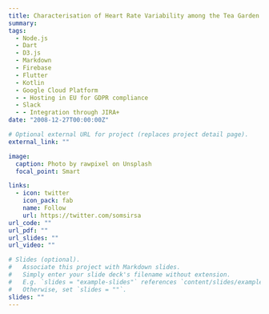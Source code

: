 ```yaml
---
title: Characterisation of Heart Rate Variability among the Tea Garden Workers of West Bengal
summary:
tags:
  - Node.js
  - Dart
  - D3.js
  - Markdown
  - Firebase
  - Flutter
  - Kotlin
  - Google Cloud Platform
  - - Hosting in EU for GDPR compliance
  - Slack
  - - Integration through JIRA+
date: "2008-12-27T00:00:00Z"

# Optional external URL for project (replaces project detail page).
external_link: ""

image:
  caption: Photo by rawpixel on Unsplash
  focal_point: Smart

links:
  - icon: twitter
    icon_pack: fab
    name: Follow
    url: https://twitter.com/somsirsa
url_code: ""
url_pdf: ""
url_slides: ""
url_video: ""

# Slides (optional).
#   Associate this project with Markdown slides.
#   Simply enter your slide deck's filename without extension.
#   E.g. `slides = "example-slides"` references `content/slides/example-slides.md`.
#   Otherwise, set `slides = ""`.
slides: ""
---
```

